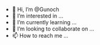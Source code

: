 - 👋 Hi, I’m @Gunoch
- 👀 I’m interested in ...
- 🌱 I’m currently learning ...
- 💞️ I’m looking to collaborate on ...
- 📫 How to reach me ...

<!---
Gunoch/Gunoch is a ✨ special ✨ repository because its `README.md` (this file) appears on your GitHub profile.
You can click the Preview link to take a look at your changes.
--->
